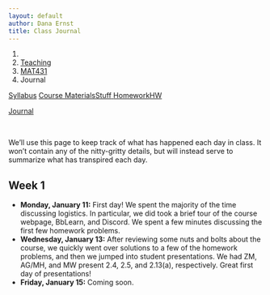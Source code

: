 ```yaml
---
layout: default
author: Dana Ernst
title: Class Journal
---
```


<ol class="breadcrumb">
  <li><a href="/"><i class="fa fa-home"></i></a></li>
  <li><a href="/teaching/">Teaching</a></li>
  <li><a href="/teaching/mat431s21">MAT431</a></li>
  <li class="active">Journal</li>
</ol>

<div class="row">
<div class="col-xs-12">
<div class="btn-group btn-group-justified">
<a class="btn btn-default btn-success" href="{{site.baseurl}}/teaching/mat431s21/syllabus/">Syllabus</a>

<a class="btn btn-default btn-primary" href="{{site.baseurl}}/teaching/mat431s21/materials/">
<span class="hidden-xs">Course Materials</span><span class="visible-xs">Stuff</span>
</a>

<a class="btn btn-default btn-warning" href="{{site.baseurl}}/teaching/mat431s21/homework/">
<span class="hidden-xs">Homework</span><span class="visible-xs">HW</span>
</a>

<a class="btn btn-default btn-info" href="{{site.baseurl}}/teaching/mat431s21/journal/">Journal</a>
</div>
</div>
</div>

<br>

We’ll use this page to keep track of what has happened each day in class. It won’t contain any of the nitty-gritty details, but will instead serve to summarize what has transpired each day.

## Week 1 ##

<ul class="fa-ul">
  <li><i class="fa-li far fa-calendar-check"></i><b>Monday, January 11:</b> First day! We spent the majority of the time discussing logistics.  In particular, we did took a brief tour of the course webpage, BbLearn, and Discord. We spent a few minutes discussing the first few homework problems.</li>
  <li><i class="fa-li far fa-calendar-check"></i><b>Wednesday, January 13:</b> After reviewing some nuts and bolts about the course, we quickly went over solutions to a few of the homework problems, and then we jumped into student presentations.  We had ZM, AG/MH, and MW present 2.4, 2.5, and 2.13(a), respectively.  Great first day of presentations!</li>
  <li><i class="fa-li far fa-calendar-check"></i><b>Friday, January 15:</b> Coming soon.</li>
</ul>

